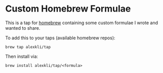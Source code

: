 # Custom Homebrew Formulae

This is a tap for [homebrew](http://brew.sh) containing some custom formulae I wrote and wanted to share.

To add this to your taps (available homebrew repos):
```
brew tap alexkli/tap
```

Then install via:
```
brew install alexkli/tap/<formula>
```
